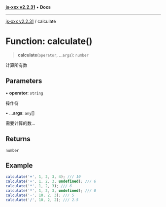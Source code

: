[**js-xxx v2.2.31**](../README.md) • **Docs**

***

[js-xxx v2.2.31](../README.md) / calculate

# Function: calculate()

> **calculate**(`operator`, ...`args`): `number`

计算所有数

## Parameters

• **operator**: `string`

操作符

• ...**args**: `any`[]

需要计算的数...

## Returns

`number`

## Example

```ts
calculate('+', 1, 2, 3, 4); /// 10
calculate('+', 1, 2, 3, undefined); /// 6
calculate('*', 1, 2, 3); /// 6
calculate('*', 1, 2, 3, undefined); /// 0
calculate('-', 10, 2, 3); /// 5
calculate('/', 10, 2, 2); /// 2.5
```
